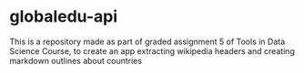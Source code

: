 # globaledu-api
This is a  repository made as part of graded assignment 5 of Tools in Data Science Course, to create an app extracting wikipedia headers and creating markdown outlines about countries 
